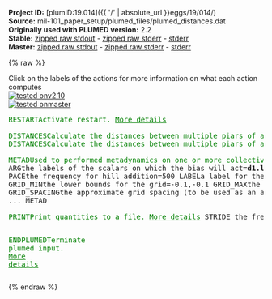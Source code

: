 **Project ID:** [plumID:19.014]({{ '/' | absolute_url }}eggs/19/014/)  
**Source:** mil-101_paper_setup/plumed_files/plumed_distances.dat  
**Originally used with PLUMED version:** 2.2  
**Stable:** [zipped raw stdout](plumed_distances.dat.plumed.stdout.txt.zip) - [zipped raw stderr](plumed_distances.dat.plumed.stderr.txt.zip) - [stderr](plumed_distances.dat.plumed.stderr)  
**Master:** [zipped raw stdout](plumed_distances.dat.plumed_master.stdout.txt.zip) - [zipped raw stderr](plumed_distances.dat.plumed_master.stderr.txt.zip) - [stderr](plumed_distances.dat.plumed_master.stderr)  

{% raw %}
<div class="plumedpreheader">
<div class="headerInfo" id="value_details_data/mil-101_paper_setup/plumed_files/plumed_distances.dat"> Click on the labels of the actions for more information on what each action computes </div>
<div class="containerBadge">
<div class="headerBadge"><a href="plumed_distances.dat.plumed.stderr"><img src="https://img.shields.io/badge/v2.10-passing-green.svg" alt="tested onv2.10" /></a></div>
<div class="headerBadge"><a href="plumed_distances.dat.plumed_master.stderr"><img src="https://img.shields.io/badge/master-passing-green.svg" alt="tested onmaster" /></a></div>
</div>
</div>
<pre class="plumedlisting">
<span class="plumedtooltip" style="color:green">RESTART<span class="right">Activate restart. <a href="https://www.plumed.org/doc-master/user-doc/html/RESTART" style="color:green">More details</a><i></i></span></span>
<br/><span style="display:none;" id="data/mil-101_paper_setup/plumed_files/plumed_distances.dat">The RESTART action with label <b></b> calculates something</span><span class="plumedtooltip" style="color:green">DISTANCES<span class="right">Calculate the distances between multiple piars of atoms <a href="https://www.plumed.org/doc-master/user-doc/html/DISTANCES" style="color:green">More details</a><i></i></span></span> <span class="plumedtooltip">LABEL<span class="right">a label for the action so that its output can be referenced in the input to other actions<i></i></span></span>=<b name="data/mil-101_paper_setup/plumed_files/plumed_distances.datd1" onclick='showPath("data/mil-101_paper_setup/plumed_files/plumed_distances.dat","data/mil-101_paper_setup/plumed_files/plumed_distances.datd1","data/mil-101_paper_setup/plumed_files/plumed_distances.datd1","brown")'>d1</b> <span class="plumedtooltip">GROUPA<span class="right">Calculate the distances between all the atoms in GROUPA and all the atoms in GROUPB<i></i></span></span>=1-3,61-63  <span class="plumedtooltip">GROUPB<span class="right">Calculate the distances between all the atoms in GROUPA and all the atoms in GROUPB<i></i></span></span>=82,98,114,22,38,54 <span class="plumedtooltip">LOWEST<span class="right"> this flag allows you to recover the lowest of these variables<i></i></span></span> <span class="plumedtooltip">LOWMEM<span class="right">Including this keyword in the input to this action makes no difference to the calculation performed it was used in older versions of PLUMED and is provided here for back compatibility only<i></i></span></span>
<span style="display:none;" id="data/mil-101_paper_setup/plumed_files/plumed_distances.datd1">The DISTANCES action with label <b>d1</b> calculates the following quantities:<table  align="center" frame="void" width="95%" cellpadding="5%"><tr><td width="5%"><b> Quantity </b>  </td><td><b> Description </b> </td></tr><tr><td width="5%">d1.lowest</td><td>the smallest of the colvars</td></tr><tr><td width="5%">d1.value</td><td>the DISTANCES between the each pair of atoms that were specified</td></tr></table></span><span class="plumedtooltip" style="color:green">DISTANCES<span class="right">Calculate the distances between multiple piars of atoms <a href="https://www.plumed.org/doc-master/user-doc/html/DISTANCES" style="color:green">More details</a><i></i></span></span> <span class="plumedtooltip">LABEL<span class="right">a label for the action so that its output can be referenced in the input to other actions<i></i></span></span>=<b name="data/mil-101_paper_setup/plumed_files/plumed_distances.datd2" onclick='showPath("data/mil-101_paper_setup/plumed_files/plumed_distances.dat","data/mil-101_paper_setup/plumed_files/plumed_distances.datd2","data/mil-101_paper_setup/plumed_files/plumed_distances.datd2","brown")'>d2</b> <span class="plumedtooltip">GROUPA<span class="right">Calculate the distances between all the atoms in GROUPA and all the atoms in GROUPB<i></i></span></span>=1-3        <span class="plumedtooltip">GROUPB<span class="right">Calculate the distances between all the atoms in GROUPA and all the atoms in GROUPB<i></i></span></span>=61-63              <span class="plumedtooltip">LOWEST<span class="right"> this flag allows you to recover the lowest of these variables<i></i></span></span> <span class="plumedtooltip">LOWMEM<span class="right">Including this keyword in the input to this action makes no difference to the calculation performed it was used in older versions of PLUMED and is provided here for back compatibility only<i></i></span></span>
<br/><span style="display:none;" id="data/mil-101_paper_setup/plumed_files/plumed_distances.datd2">The DISTANCES action with label <b>d2</b> calculates the following quantities:<table  align="center" frame="void" width="95%" cellpadding="5%"><tr><td width="5%"><b> Quantity </b>  </td><td><b> Description </b> </td></tr><tr><td width="5%">d2.lowest</td><td>the smallest of the colvars</td></tr><tr><td width="5%">d2.value</td><td>the DISTANCES between the each pair of atoms that were specified</td></tr></table></span><span class="plumedtooltip" style="color:green">METAD<span class="right">Used to performed metadynamics on one or more collective variables. <a href="https://www.plumed.org/doc-master/user-doc/html/METAD" style="color:green">More details</a><i></i></span></span> ...
<span class="plumedtooltip">ARG<span class="right">the labels of the scalars on which the bias will act<i></i></span></span>=<b name="data/mil-101_paper_setup/plumed_files/plumed_distances.datd1">d1.lowest</b>,<b name="data/mil-101_paper_setup/plumed_files/plumed_distances.datd2">d2.lowest</b> <span class="plumedtooltip">SIGMA<span class="right">the widths of the Gaussian hills<i></i></span></span>=0.01,0.01 <span class="plumedtooltip">HEIGHT<span class="right">the heights of the Gaussian hills<i></i></span></span>=2.5
<span class="plumedtooltip">PACE<span class="right">the frequency for hill addition<i></i></span></span>=500 <span class="plumedtooltip">LABEL<span class="right">a label for the action so that its output can be referenced in the input to other actions<i></i></span></span>=<b name="data/mil-101_paper_setup/plumed_files/plumed_distances.datmetad" onclick='showPath("data/mil-101_paper_setup/plumed_files/plumed_distances.dat","data/mil-101_paper_setup/plumed_files/plumed_distances.datmetad","data/mil-101_paper_setup/plumed_files/plumed_distances.datmetad","brown")'>metad</b> <span class="plumedtooltip">TEMP<span class="right">the system temperature - this is only needed if you are doing well-tempered metadynamics<i></i></span></span>=298 <span class="plumedtooltip">BIASFACTOR<span class="right">use well tempered metadynamics and use this bias factor<i></i></span></span>=30 <span class="plumedtooltip">FILE<span class="right"> a file in which the list of added hills is stored<i></i></span></span>=hills
<span class="plumedtooltip">GRID_MIN<span class="right">the lower bounds for the grid<i></i></span></span>=-0.1,-0.1 <span class="plumedtooltip">GRID_MAX<span class="right">the upper bounds for the grid<i></i></span></span>=6.0,6.0     
<span class="plumedtooltip">GRID_SPACING<span class="right">the approximate grid spacing (to be used as an alternative or together with GRID_BIN)<i></i></span></span>=0.005,0.005 <span class="plumedtooltip">GRID_SPARSE<span class="right"> use a sparse grid to store hills<i></i></span></span>
... METAD
<br/><span style="display:none;" id="data/mil-101_paper_setup/plumed_files/plumed_distances.datmetad">The METAD action with label <b>metad</b> calculates the following quantities:<table  align="center" frame="void" width="95%" cellpadding="5%"><tr><td width="5%"><b> Quantity </b>  </td><td><b> Description </b> </td></tr><tr><td width="5%">metad.bias</td><td>the instantaneous value of the bias potential</td></tr></table></span><span class="plumedtooltip" style="color:green">PRINT<span class="right">Print quantities to a file. <a href="https://www.plumed.org/doc-master/user-doc/html/PRINT" style="color:green">More details</a><i></i></span></span> <span class="plumedtooltip">STRIDE<span class="right"> the frequency with which the quantities of interest should be output<i></i></span></span>=100 <span class="plumedtooltip">ARG<span class="right">the labels of the values that you would like to print to the file<i></i></span></span>=<b name="data/mil-101_paper_setup/plumed_files/plumed_distances.datd1">d1.lowest</b>,<b name="data/mil-101_paper_setup/plumed_files/plumed_distances.datd2">d2.lowest</b>,<b name="data/mil-101_paper_setup/plumed_files/plumed_distances.datmetad">metad.bias</b> <span class="plumedtooltip">FILE<span class="right">the name of the file on which to output these quantities<i></i></span></span>=colvar

<span class="plumedtooltip" style="color:green">ENDPLUMED<span class="right">Terminate plumed input. <a href="https://www.plumed.org/doc-master/user-doc/html/ENDPLUMED" style="color:green">More details</a><i></i></span></span><span style="color:blue" class="comment">
</span></pre>
{% endraw %}
